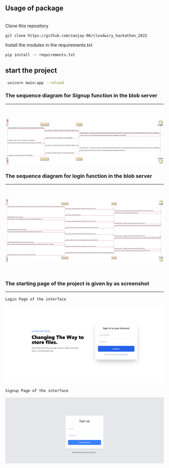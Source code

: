 ## Usage of package
<br>
Clone this repository

```
git clone https://github.com/sanjay-06/cloudwiry_hackathon_2022
```

Install the modules in the requirements.txt

```bash
pip install -r requirements.txt
```
## start the project

```bash
 uvicorn main:app --reload
```


### The sequence diagram for Signup function in the blob server
<hr>
<br>

![Sequence](screenshots/signupsequence.png)

### The sequence diagram for login function in the blob server
<hr>
<br>

![Sequence](screenshots/loginsequence.png)


<br>

### The starting page of the project is given by as screenshot

<hr>

```
Login Page of the interface
```
![LOGIN](screenshots/login.png)

```
Signup Page of the interface
```
![SIGNUP](screenshots/signup.png)

